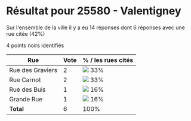 # Résultat pour 25580 - Valentigney

Sur l'ensemble de la ville il y a eu 14 réponses dont 6 réponses avec une rue citée (42%)

4 points noirs identifiés

| Rue | Vote | % / les rues cités|
|-----|------|-------------------|
| Rue des Graviers | 2 | <img src="../../img/bar_33.gif" />&nbsp;33%|
| Rue Carnot | 2 | <img src="../../img/bar_33.gif" />&nbsp;33%|
| Rue des Buis | 1 | <img src="../../img/bar_16.gif" />&nbsp;16%|
| Grande Rue | 1 | <img src="../../img/bar_16.gif" />&nbsp;16%|
| **Total** | 6 | 100%|
